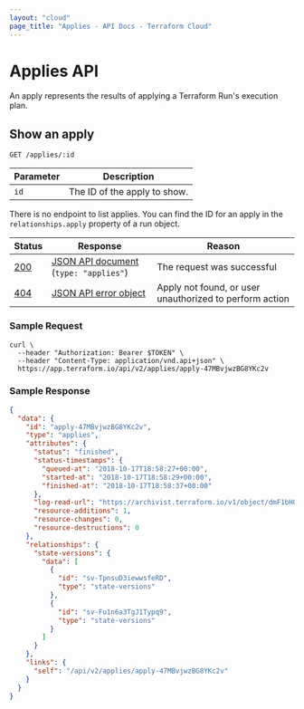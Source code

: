 ```yaml
---
layout: "cloud"
page_title: "Applies - API Docs - Terraform Cloud"
---
```


[200]: https://developer.mozilla.org/en-US/docs/Web/HTTP/Status/200
[201]: https://developer.mozilla.org/en-US/docs/Web/HTTP/Status/201
[202]: https://developer.mozilla.org/en-US/docs/Web/HTTP/Status/202
[204]: https://developer.mozilla.org/en-US/docs/Web/HTTP/Status/204
[400]: https://developer.mozilla.org/en-US/docs/Web/HTTP/Status/400
[401]: https://developer.mozilla.org/en-US/docs/Web/HTTP/Status/401
[403]: https://developer.mozilla.org/en-US/docs/Web/HTTP/Status/403
[404]: https://developer.mozilla.org/en-US/docs/Web/HTTP/Status/404
[409]: https://developer.mozilla.org/en-US/docs/Web/HTTP/Status/409
[412]: https://developer.mozilla.org/en-US/docs/Web/HTTP/Status/412
[422]: https://developer.mozilla.org/en-US/docs/Web/HTTP/Status/422
[429]: https://developer.mozilla.org/en-US/docs/Web/HTTP/Status/429
[500]: https://developer.mozilla.org/en-US/docs/Web/HTTP/Status/500
[504]: https://developer.mozilla.org/en-US/docs/Web/HTTP/Status/504
[JSON API document]: /docs/cloud/api/index.html#json-api-documents
[JSON API error object]: http://jsonapi.org/format/#error-objects

# Applies API

An apply represents the results of applying a Terraform Run's execution plan.

## Show an apply

`GET /applies/:id`

Parameter | Description
----------|------------
`id`      | The ID of the apply to show.

There is no endpoint to list applies. You can find the ID for an apply in the
`relationships.apply` property of a run object.

Status  | Response                                  | Reason
--------|-------------------------------------------|-------
[200][] | [JSON API document][] (`type: "applies"`) | The request was successful
[404][] | [JSON API error object][]                 | Apply not found, or user unauthorized to perform action

### Sample Request

```shell
curl \
  --header "Authorization: Bearer $TOKEN" \
  --header "Content-Type: application/vnd.api+json" \
  https://app.terraform.io/api/v2/applies/apply-47MBvjwzBG8YKc2v
```

### Sample Response

```json
{
  "data": {
    "id": "apply-47MBvjwzBG8YKc2v",
    "type": "applies",
    "attributes": {
      "status": "finished",
      "status-timestamps": {
        "queued-at": "2018-10-17T18:58:27+00:00",
        "started-at": "2018-10-17T18:58:29+00:00",
        "finished-at": "2018-10-17T18:58:37+00:00"
      },
      "log-read-url": "https://archivist.terraform.io/v1/object/dmF1bHQ6djE6OFA1eEdlSFVHRSs4YUcwaW83a1dRRDA0U2E3T3FiWk1HM2NyQlNtcS9JS1hHN3dmTXJmaFhEYTlHdTF1ZlgxZ2wzVC9kVTlNcjRPOEJkK050VFI3U3dvS2ZuaUhFSGpVenJVUFYzSFVZQ1VZYno3T3UyYjdDRVRPRE5pbWJDVTIrNllQTENyTndYd1Y0ak1DL1dPVlN1VlNxKzYzbWlIcnJPa2dRRkJZZGtFeTNiaU84YlZ4QWs2QzlLY3VJb3lmWlIrajF4a1hYZTlsWnFYemRkL2pNOG9Zc0ZDakdVMCtURUE3dDNMODRsRnY4cWl1dUN5dUVuUzdnZzFwL3BNeHlwbXNXZWRrUDhXdzhGNnF4c3dqaXlZS29oL3FKakI5dm9uYU5ZKzAybnloREdnQ3J2Rk5WMlBJemZQTg",
      "resource-additions": 1,
      "resource-changes": 0,
      "resource-destructions": 0
    },
    "relationships": {
      "state-versions": {
        "data": [
          {
            "id": "sv-TpnsuD3iewwsfeRD",
            "type": "state-versions"
          },
          {
            "id": "sv-Fu1n6a3TgJ1Typq9",
            "type": "state-versions"
          }
        ]
      }
    },
    "links": {
      "self": "/api/v2/applies/apply-47MBvjwzBG8YKc2v"
    }
  }
}
```

